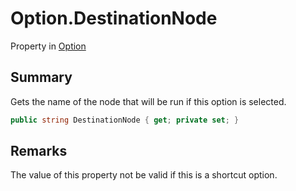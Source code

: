 # Option.DestinationNode

Property in [Option](api/csharp/yarn.optionset.option.md)

## Summary


Gets the name of the node that will be run if this option
is selected.


```csharp
public string DestinationNode { get; private set; }
```

## Remarks


The value of this property not be valid if this is a
shortcut option.


